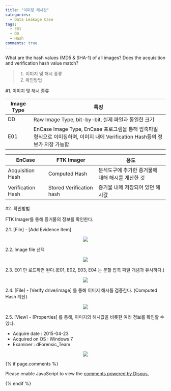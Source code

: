 ```yaml
---
title: "이미징 해시값"
categories:
  - Data Leakage Case
tags:
  - E01
  - DD
  - Hash
comments: true
---
```


What are the hash values (MD5 & SHA-1) of all images? Does the acquisition and verification hash value match?

> 1. 이미지 및 해시 종류
> 2. 확인방법

#1. 이미지 및 해시 종류

|Image Type|특징|
|---|---|
|DD|Raw Image Type, bit-by-bit, 실제 파일과 동일한 크기|
|E01|EnCase Image Type, EnCase 프로그램을 통해 압축파일 형식으로 이미징하며, 이미지 내에 Verification Hash등의 정보가 저장 가능함|

|EnCase|FTK Imager|용도|
|---|---|---|
|Acquisition Hash|Computed Hash|분석도구에 추가한 증거물에 대해 해시를 계산한 것|
|Verification Hash|Stored Verification hash|증거물 내에 저장되어 있던 해시값|

#2. 확인방법

FTK Imager를 통해 증거물의 정보를 확인한다.

2.1. [File] - [Add Evidence Item]

<center><p><img src="/assets/data_leakage_case_1/1.jpg"></p></center>

2.2. Image file 선택

<center><p><img src="/assets/data_leakage_case_1/2.jpg"></p></center>

2.3. E01 만 로드하면 된다.(E01, E02, E03, E04 는 분할 압축 파일 개념과 유사하다.)

<center><p><img src="/assets/data_leakage_case_1/3.jpg"></p></center>

2.4. [File] - [Verify drive/image] 를 통해 이미지 해시를 검증한다. (Computed Hash 계산)

<center><p><img src="/assets/data_leakage_case_1/4.jpg"></p></center>

2.5. [View] - [Properties] 를 통해, 이미지의 해시값을 비롯한 여러 정보를 확인할 수 있다.

- Acquire date : 2015-04-23
- Acquired on OS : Windows 7
- Examiner : dForensic_Team

<center><p><img src="/assets/data_leakage_case_1/5.jpg"></p></center>



{% if page.comments %}

<div id="disqus_thread"></div>
<script>

/**
*  RECOMMENDED CONFIGURATION VARIABLES: EDIT AND UNCOMMENT THE SECTION BELOW TO INSERT DYNAMIC VALUES FROM YOUR PLATFORM OR CMS.
*  LEARN WHY DEFINING THESE VARIABLES IS IMPORTANT: https://disqus.com/admin/universalcode/#configuration-variables*/
/*
var disqus_config = function () {
this.page.url = PAGE_URL;  // Replace PAGE_URL with your page's canonical URL variable
this.page.identifier = PAGE_IDENTIFIER; // Replace PAGE_IDENTIFIER with your page's unique identifier variable
};
*/
(function() { // DON'T EDIT BELOW THIS LINE
var d = document, s = d.createElement('script');
s.src = 'https://https-c0msherl0ck-github-io.disqus.com/embed.js';
s.setAttribute('data-timestamp', +new Date());
(d.head || d.body).appendChild(s);
})();
</script>
<noscript>Please enable JavaScript to view the <a href="https://disqus.com/?ref_noscript">comments powered by Disqus.</a></noscript>
                            
{% endif %}
